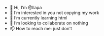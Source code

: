 - 👋 Hi, I’m @Ilapa
- 👀 I’m interested in you not copying my work
- 🌱 I’m currently learning html
- 💞️ I’m looking to collaborate on nothing
- 📫 How to reach me: just don't

<!---
Triple7Rules/Triple7Rules is a ✨ special ✨ repository because its `README.md` (this file) appears on your GitHub profile.
You can click the Preview link to take a look at your changes.
--->
